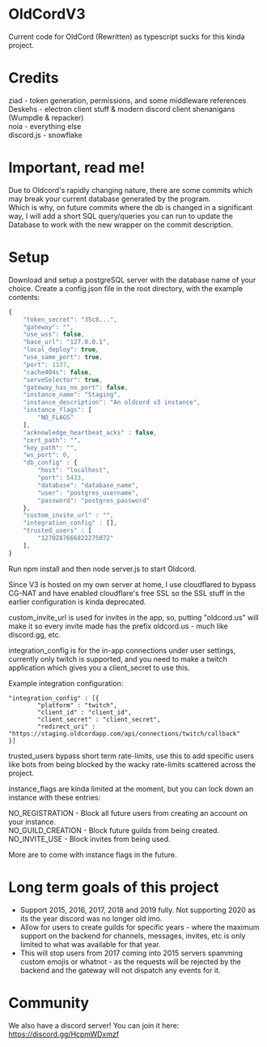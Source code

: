 # OldCordV3
Current code for OldCord (Rewritten) as typescript sucks for this kinda project.

# Credits
ziad - token generation, permissions, and some middleware references <br>
Deskehs - electron client stuff & modern discord client shenanigans (Wumpdle & repacker) <br>
noia - everything else <br>
discord.js - snowflake <br>

# Important, read me!
Due to Oldcord's rapidly changing nature, there are some commits which may break your current database generated by the program. <br>
Which is why, on future commits where the db is changed in a significant way, I will add a short SQL query/queries you can run to update the Database to work with the new wrapper on the commit description. <br>

# Setup
Download and setup a postgreSQL server with the database name of your choice.
Create a config.json file in the root directory, with the example contents:

```js
{
    "token_secret": "35c8...",
    "gateway": "",
    "use_wss": false,
    "base_url": "127.0.0.1",
    "local_deploy": true,
    "use_same_port": true,
    "port": 1337,
    "cache404s": false,
    "serveSelector": true,
    "gateway_has_no_port": false,
    "instance_name": "Staging",
    "instance_description": "An oldcord v3 instance",
    "instance_flags": [
        "NO_FLAGS"
    ],
    "acknowledge_heartbeat_acks" : false,
    "cert_path": "",
    "key_path": "",
    "ws_port": 0,
    "db_config" : {
        "host": "localhost",
        "port": 5433,
        "database": "database_name",
        "user": "postgres_username",
        "password": "postgres_password"
    },
    "custom_invite_url" : "",
    "integration_config" : [],
    "trusted_users" : [
        "1270287666822275072"
    ],
}
```
Run npm install and then node server.js to start Oldcord.

Since V3 is hosted on my own server at home, I use cloudflared to bypass CG-NAT and have enabled cloudflare's free SSL so the SSL stuff in the earlier configuration is kinda deprecated.

custom_invite_url is used for invites in the app, so, putting "oldcord.us" will make it so every invite made has the prefix oldcord.us - much like discord.gg, etc.

integration_config is for the in-app connections under user settings, currently only twitch is supported, and you need to make a twitch application which gives you a client_secret to use this.

Example integration configuration:
```
"integration_config" : [{
        "platform" : "twitch",
        "client_id" : "client_id",
        "client_secret" : "client_secret",
        "redirect_uri" : "https://staging.oldcordapp.com/api/connections/twitch/callback"
}]
```

trusted_users bypass short term rate-limits, use this to add specific users like bots from being blocked by the wacky rate-limits scattered across the project. <br>

instance_flags are kinda limited at the moment, but you can lock down an instance with these entries:

NO_REGISTRATION - Block all future users from creating an account on your instance. <br>
NO_GUILD_CREATION - Block future guilds from being created. <br>
NO_INVITE_USE - Block invites from being used. <br>

More are to come with instance flags in the future. 

# Long term goals of this project
- Support 2015, 2016, 2017, 2018 and 2019 fully. Not supporting 2020 as its the year discord was no longer old imo.
- Allow for users to create guilds for specific years - where the maximum support on the backend for channels, messages, invites, etc is only limited to what was available for that year.
- This will stop users from 2017 coming into 2015 servers spamming custom emojis or whatnot - as the requests will be rejected by the backend and the gateway will not dispatch any events for it.

# Community
We also have a discord server! You can join it here: https://discord.gg/HcpmWDxmzf
